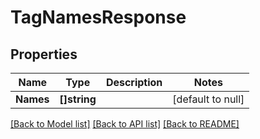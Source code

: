 # TagNamesResponse

## Properties
| Name      | Type         | Description | Notes             |
| --------- | ------------ | ----------- | ----------------- |
| **Names** | **[]string** |             | [default to null] |

[[Back to Model list]](../README.md#documentation-for-models) [[Back to API list]](../README.md#documentation-for-api-endpoints) [[Back to README]](../README.md)
